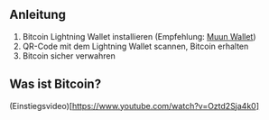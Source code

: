 ## Anleitung

1. Bitcoin Lightning Wallet installieren (Empfehlung: [Muun Wallet](https://muun.com))
2. QR-Code mit dem Lightning Wallet scannen, Bitcoin erhalten
3. Bitcoin sicher verwahren

## Was ist Bitcoin?

(Einstiegsvideo)[https://www.youtube.com/watch?v=Oztd2Sja4k0]
